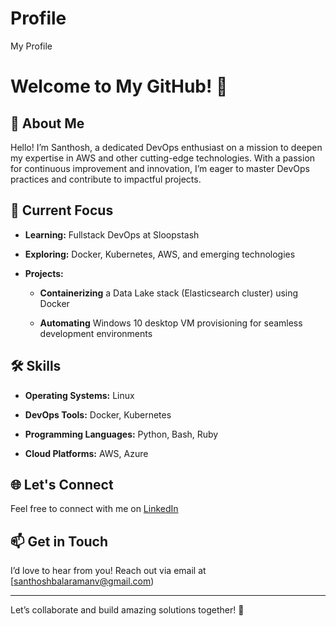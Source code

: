 # Profile
My Profile
# Welcome to My GitHub! 👋
 
## 🚀 About Me

Hello! I’m Santhosh, a dedicated DevOps enthusiast on a mission to deepen my expertise in AWS and other cutting-edge technologies. With a passion for continuous improvement and innovation, I’m eager to master DevOps practices and contribute to impactful projects.
 
## 🌟 Current Focus

- **Learning:** Fullstack DevOps at Sloopstash

- **Exploring:** Docker, Kubernetes, AWS, and emerging technologies

- **Projects:**

  - **Containerizing** a Data Lake stack (Elasticsearch cluster) using Docker

  - **Automating** Windows 10 desktop VM provisioning for seamless development environments
 
## 🛠 Skills

- **Operating Systems:** Linux

- **DevOps Tools:** Docker, Kubernetes

- **Programming Languages:** Python, Bash, Ruby

- **Cloud Platforms:** AWS, Azure
 
## 🌐 Let's Connect

Feel free to connect with me on [LinkedIn](https://www.linkedin.com/in/santhosh-balaraman/)
 
## 📫 Get in Touch

I’d love to hear from you! Reach out via email at [santhoshbalaramanv@gmail.com)
 
---
 
Let’s collaborate and build amazing solutions together! 🚀
